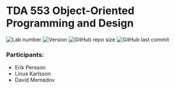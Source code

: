 # TDA 553 Object-Oriented Programming and Design


![Lab number](https://img.shields.io/badge/Labb-2-purple?style=flat-square)
![Version](https://img.shields.io/badge/Version-1.0-darkblue?style=flat-square)
![GitHub repo size](https://img.shields.io/github/repo-size/linuskar/TDA553-lab1?color=blue&style=flat-square)
![GitHub last commit](https://img.shields.io/github/last-commit/linuskar/TDA553-lab1??color=darkgreen&style=flat-square)



### Participants: 
- Erik Persson
- Linus Karlsson
- David Memedov
